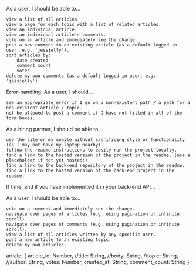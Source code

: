 As a user, I should be able to...

    view a list of all articles
    view a page for each topic with a list of related articles.
    view an individual article.
    view an individual article's comments.
    vote on an article and immediately see the change.
    post a new comment to an existing article (as a default logged in user. e.g. 'jessjelly').
    sort articles by:
        date created
        comment_count
        votes
    delete my own comments (as a default logged in user. e.g. 'jessjelly').

Error-handling: As a user, I should...

    see an appropriate error if I go on a non-existent path / a path for a non-existent article / topic.
    not be allowed to post a comment if I have not filled in all of the form boxes.

As a hiring partner, I should be able to...

    use the site on my mobile without sacrificing style or functionality (as I may not have my laptop nearby).
    follow the readme instructions to easily run the project locally.
    find a link to the hosted version of the project in the readme. (use a placeholder if not yet hosted!)
    find a link to the back-end repository of the project in the readme.
    find a link to the hosted version of the back-end project in the readme.

If time, and if you have implemented it in your back-end API...

As a user, I should be able to...

    vote on a comment and immediately see the change.
    navigate over pages of articles (e.g. using pagination or infinite scroll).
    navigate over pages of comments (e.g. using pagination or infinite scroll).
    view a list of all articles written by any specific user.
    post a new article to an existing topic.
    delete my own articles.

article: {
article_id: Number,
//title: String,
//body: String,
//topic: String,
//author: String,
votes: Number,
created_at: String,
comment_count: String
}

